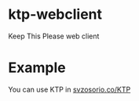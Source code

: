 # ktp-webclient
Keep This Please web client 

# Example 
You can use KTP in [svzosorio.co/KTP](http://svzosorio.co/ktp "Keep This Please")

